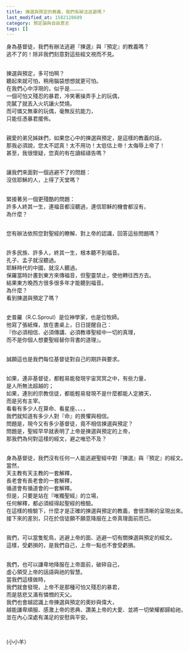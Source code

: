 ```yaml
---
title: 揀選與預定的教義，我們有辦法逃避嗎？
last_modified_at: 1582128689
category: 預定論與自由意志
tags: []
---
```


<p>身為基督徒，我們有辦法逃避『揀選』與『預定』的教義嗎？<br/>
逃不了的！除非我們刻意對這些經文視而不見。</p>
<p><br/>
揀選與預定，多可怕啊？<br/>
聽起來就可怕，稍用腦袋想想就更可怕。<br/>
在我們心中浮現的，似乎是………<br/>
一個可怕又殘忍的暴君，冷笑著操弄手上的玩偶，<br/>
完膩了就丟入火坑讓火焚燒。<br/>
而可憐又無辜的玩偶，毫無反抗能力，<br/>
只能任憑暴君擺佈。</p>
<p><br/>
親愛的弟兄姊妹們，如果您心中的揀選與預定，是這樣的教義的話，<br/>
那我必須說，您太不認真！太不用功！太低估上帝！太侮辱上帝了！<br/>
甚至，我很懷疑，您真的有在讀經禱告嗎？</p>
<p><br/>
讓我們來面對一個逃避不了的問題：<br/>
沒信耶穌的人，上得了天堂嗎？</p>
<p><br/>
緊接著另一個更殘酷的問題：<br/>
許多人終其一生，連福音都沒聽過，連信耶穌的機會都沒有，<br/>
為什麼？</p>
<p><br/>
您有辦法依照您對聖經的瞭解、對上帝的認識，回答這些問題嗎？</p>
<p><br/>
許多民族、許多人，終其一生，根本聽不到福音。<br/>
孔子、孟子就沒聽過。<br/>
耶穌時代的中國，就沒人聽過。<br/>
保羅當時計畫到東方來傳福音，但聖靈禁止，使他轉往西方去。<br/>
結果東方晚西方很多很多年才能聽到福音。<br/>
為什麼？<br/>
看到揀選與預定了嗎？</p>
<p><br/>
史普羅（R.C.Sproul）是位神學家，也是位牧師。<br/>
他寫了張紙條，放在書桌上，日日提醒自己：<br/>
『你必須相信、必須傳講、必須教導聖經中一切的真理，<br/>
而不是你個人想要聖經替你背書的道理』。</p>
<p><br/>
誠願這也是我們每位基督徒對自己的期許與要求。</p>
<p><br/>
如果，連非基督徒，都輕易能發現宇宙冥冥之中，有些力量，<br/>
是人所無法超越的；<br/>
如果，連別的宗教信徒，都能輕易發現不是什麼都能人定勝天，<br/>
而是另有主宰。<br/>
看看有多少人在算命、看星座、、、，<br/>
我們就知道有多少人對『命』的畏懼與相信。<br/>
問題是，現今又有多少基督徒，竟不相信揀選與預定？<br/>
問題是，聖經早早就表明了上帝是揀選與預定的上帝，<br/>
那我們為何對這樣的經文，避之唯恐不及？</p>
<p><br/>
身為基督徒，我們沒有任何一人能逃避聖經中對『揀選』與『預定』的經文。<br/>
當然，<br/>
天主教有天主教的一套解釋，<br/>
長老會有長老會的一套解釋，<br/>
循道會有循道會的一套解釋。<br/>
但是，只要是站在『唯獨聖經』的立場，<br/>
任何解釋，都必須經得起聖經的檢驗。<br/>
在這樣的檢驗下，什麼才是正確的揀選與預定的教義，會很清晰的呈現出來。<br/>
接下來的差別，只在於信徒願不願意降服在上帝真理面前而已。</p>
<p><br/>
我們，可以當隻鴕鳥，逃避上帝的面、逃避一切有關揀選與預定的經文。<br/>
這樣，受虧損的，是我們自己，上帝一點也不會受虧損。</p>
<p><br/>
我們，也可以謙卑地降服在上帝面前，破碎自己，<br/>
虛心領受上帝的話語與祂的智慧。<br/>
當我們這樣做時，<br/>
我們就會發現，上帝不是那種可怕又殘忍的暴君，<br/>
而是慈悲又滿有憐憫的天父。<br/>
我們也會越認識上帝揀選與預定的奧妙與偉大，<br/>
越能謙卑順服、感激上帝的恩典、讚美上帝的大愛、並將一切榮耀都歸給祂，<br/>
並在內心深處有滿足的安慰與平安。</p>
<p> </p>
<p>(小小羊）<br/>
 </p>
<p> </p>
<p> </p>
